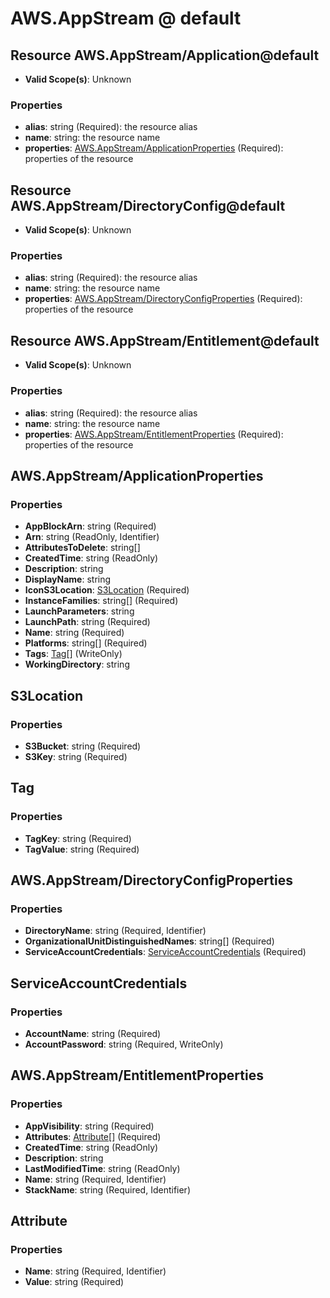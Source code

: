 # AWS.AppStream @ default

## Resource AWS.AppStream/Application@default
* **Valid Scope(s)**: Unknown
### Properties
* **alias**: string (Required): the resource alias
* **name**: string: the resource name
* **properties**: [AWS.AppStream/ApplicationProperties](#awsappstreamapplicationproperties) (Required): properties of the resource

## Resource AWS.AppStream/DirectoryConfig@default
* **Valid Scope(s)**: Unknown
### Properties
* **alias**: string (Required): the resource alias
* **name**: string: the resource name
* **properties**: [AWS.AppStream/DirectoryConfigProperties](#awsappstreamdirectoryconfigproperties) (Required): properties of the resource

## Resource AWS.AppStream/Entitlement@default
* **Valid Scope(s)**: Unknown
### Properties
* **alias**: string (Required): the resource alias
* **name**: string: the resource name
* **properties**: [AWS.AppStream/EntitlementProperties](#awsappstreamentitlementproperties) (Required): properties of the resource

## AWS.AppStream/ApplicationProperties
### Properties
* **AppBlockArn**: string (Required)
* **Arn**: string (ReadOnly, Identifier)
* **AttributesToDelete**: string[]
* **CreatedTime**: string (ReadOnly)
* **Description**: string
* **DisplayName**: string
* **IconS3Location**: [S3Location](#s3location) (Required)
* **InstanceFamilies**: string[] (Required)
* **LaunchParameters**: string
* **LaunchPath**: string (Required)
* **Name**: string (Required)
* **Platforms**: string[] (Required)
* **Tags**: [Tag](#tag)[] (WriteOnly)
* **WorkingDirectory**: string

## S3Location
### Properties
* **S3Bucket**: string (Required)
* **S3Key**: string (Required)

## Tag
### Properties
* **TagKey**: string (Required)
* **TagValue**: string (Required)

## AWS.AppStream/DirectoryConfigProperties
### Properties
* **DirectoryName**: string (Required, Identifier)
* **OrganizationalUnitDistinguishedNames**: string[] (Required)
* **ServiceAccountCredentials**: [ServiceAccountCredentials](#serviceaccountcredentials) (Required)

## ServiceAccountCredentials
### Properties
* **AccountName**: string (Required)
* **AccountPassword**: string (Required, WriteOnly)

## AWS.AppStream/EntitlementProperties
### Properties
* **AppVisibility**: string (Required)
* **Attributes**: [Attribute](#attribute)[] (Required)
* **CreatedTime**: string (ReadOnly)
* **Description**: string
* **LastModifiedTime**: string (ReadOnly)
* **Name**: string (Required, Identifier)
* **StackName**: string (Required, Identifier)

## Attribute
### Properties
* **Name**: string (Required, Identifier)
* **Value**: string (Required)

